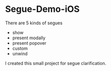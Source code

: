 # Segue-Demo-iOS

There are 5 kinds of segues
* show
* present modally
* present popover
* custom
* unwind 

I created this small project for segue clarification.


